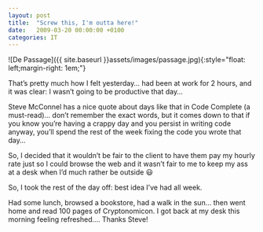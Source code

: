 ```yaml
---
layout: post
title:  "Screw this, I'm outta here!"
date:   2009-03-20 00:00:00 +0100
categories: IT
---
```

![De Passage]({{ site.baseurl }}assets/images/passage.jpg){:style="float: left;margin-right: 1em;"}

That’s pretty much how I felt yesterday… had been at work for 2 hours, and it was clear: I wasn’t going to be productive that day…

Steve McConnel has a nice quote about days like that in Code Complete (a must-read)… don’t remember the exact words, but it comes down to that if you know you’re having a crappy day and you persist in writing code anyway, you’ll spend the rest of the week fixing the code you wrote that day…

So, I decided that it wouldn’t be fair to the client to have them pay my hourly rate just so I could browse the web and it wasn’t fair to me to keep my ass at a desk when I’d much rather be outside 😃

So, I took the rest of the day off: best idea I’ve had all week.

Had some lunch, browsed a bookstore, had a walk in the sun… then went home and read 100 pages of Cryptonomicon. I got back at my desk this morning feeling refreshed…. Thanks Steve!
